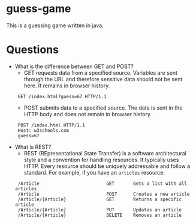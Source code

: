 # guess-game
This is a guessing game written in java.

# Questions
* What is the difference between GET and POST?
  * GET requests data from a specified source. Variables are sent through the URL and therefore sensitive data should not be sent here. It remains in browser history.
  ```
   GET /index.html?guess=67 HTTP/1.1
   ```
  * POST submits data to a specified source. The data is sent in the HTTP body and does not remain in browser history.
  ```
   POST /index.html HTTP/1.1
   Host: w3schools.com
   guess=67
   ```
* What is REST?
  * REST (REpresentational State Transfer) is a software architectural style and a convention for handling resources. It typically uses HTTP. Every resource should be uniquely addressable and follow a standard. For example, if you have an `articles` resource:
  ```
   /Article                         GET       Gets a list with all articles
   /Article                         POST      Creates a new article
   /Article/{Article}               GET       Returns a specific article
   /Article/{Article}               PUT       Updates an article
   /Article/{Article}               DELETE    Removes an article
  ```

